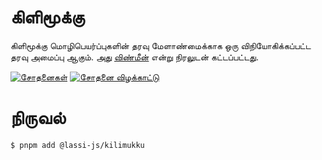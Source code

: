 # கிளிமூக்கு
கிளிமூக்கு மொழிபெயர்ப்புகளின் தரவு மேளாண்மைக்காக ஒரு விநியோகிக்கப்பட்ட தரவு அமைப்பு ஆகும். அது [விண்மீன்](https://docu.réseau-constellation.ca/த/) என்று நிரலுடன் கட்டப்பட்டது.

[![சோதனைகள்](https://github.com/lassi-niruvanam/kilimukku/actions/workflows/tests.yml/badge.svg?branch=main)](https://github.com/lassi-niruvanam/kilimukku/actions/workflows/tests.yml)
[![சோதனை விழக்காட்டு](https://codecov.io/github/lassi-niruvanam/kilimukku/graph/badge.svg)](https://codecov.io/github/lassi-niruvanam/kilimukku)

# நிருவல்

```
$ pnpm add @lassi-js/kilimukku
```
